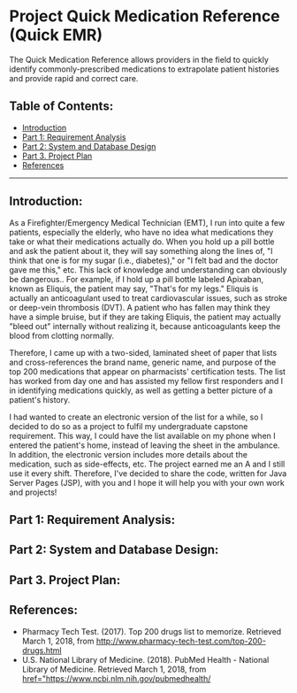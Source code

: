 # Project Quick Medication Reference (Quick EMR)
The Quick Medication Reference allows providers in the field to quickly identify commonly-prescribed medications to extrapolate patient histories and provide rapid and correct care.
<h2>Table of Contents:</h2>
<ul>
<li><a href="#p0">Introduction</a></li>
<li><a href="#p1">Part 1: Requirement Analysis</a></li>
<li><a href="#p2">Part 2: System and Database Design</a></li>
<li><a href="#p3">Part 3. Project Plan</a></li>
<li><a href="#pR">References</a></li>
</ul>
<hr>
<h2 id="p0">Introduction:</h2>
<p>
As a Firefighter/Emergency Medical Technician (EMT), I run into quite a few patients, especially the elderly, who have no idea what medications they take or what their medications actually do. When you hold up a pill bottle and ask the patient about it, they  will say something along the lines of, "I think that one is for my sugar (i.e., diabetes)," or "I felt bad and the doctor gave me this," etc. This lack of knowledge and understanding can obviously be dangerous.. For example, if I hold up a pill bottle labeled Apixaban, known as Eliquis, the patient may say, "That's for my legs." Eliquis is actually an anticoagulant used to treat cardiovascular issues, such as stroke or deep-vein thrombosis (DVT). A patient who has fallen may think they have a simple bruise, but if they are taking Eliquis, the patient may actually "bleed out" internally without realizing it, because anticoagulants keep the blood from clotting normally.
</p><p>
Therefore, I came up with a two-sided, laminated sheet of paper that lists and cross-references the brand name, generic name, and purpose of the top 200 medications that appear on pharmacists' certification tests. The list has worked from day one and has assisted my fellow first responders and I in identifying medications quickly, as well as getting a better picture of a patient's history.
</p><p>
I had wanted to create an electronic version of the list for a while, so I decided to do so as a project to fulfil my undergraduate capstone requirement. This way, I could have the list available on my phone when I entered the patient's home, instead of leaving the sheet in the ambulance. In addition, the electronic version includes more details about the medication, such as side-effects, etc. The project earned me an A and I still use it every shift. Therefore, I've decided to share the code, written for Java Server Pages (JSP), with you and I hope it will help you with your own work and projects!
</p>
<h2 id="p1">Part 1: Requirement Analysis:</h2>
<h2 id="p2">Part 2: System and Database Design:</h2>
<h2 id="p3">Part 3. Project Plan:</h2>
<h2 id="pR">References:</h2>
<ul>
<li>Pharmacy Tech Test. (2017). Top 200 drugs list to memorize. Retrieved March 1, 2018, from <a href="http://www.pharmacy-tech-test.com/top-200-drugs.html" title="Top 200 drugs list to memorize">http://www.pharmacy-tech-test.com/top-200-drugs.html</a></li>
<li>U.S. National Library of Medicine. (2018). PubMed Health - National Library of Medicine. Retrieved March 1, 2018, from <a href="https://www.ncbi.nlm.nih.gov/pubmedhealth/" title="PubMed Health - National Library of Medicine">href="https://www.ncbi.nlm.nih.gov/pubmedhealth/</a></li>
</ul>
